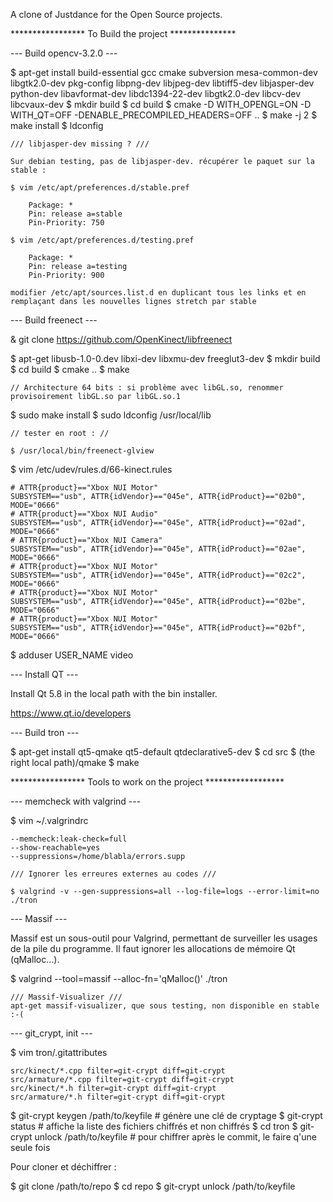 A clone of Justdance for the Open Source projects.

***************** To Build the project ***************

--- Build opencv-3.2.0 ---

$ apt-get install build-essential gcc cmake subversion mesa-common-dev libgtk2.0-dev pkg-config libpng-dev libjpeg-dev libtiff5-dev libjasper-dev python-dev libavformat-dev libdc1394-22-dev libgtk2.0-dev libcv-dev libcvaux-dev
$ mkdir build
$ cd build
$ cmake -D WITH_OPENGL=ON -D WITH_QT=OFF -DENABLE_PRECOMPILED_HEADERS=OFF ..
$ make -j 2
$ make install
$ ldconfig

    /// libjasper-dev missing ? ///

    Sur debian testing, pas de libjasper-dev. récupérer le paquet sur la stable :

    $ vim /etc/apt/preferences.d/stable.pref

        Package: *
        Pin: release a=stable
        Pin-Priority: 750

    $ vim /etc/apt/preferences.d/testing.pref

        Package: *
        Pin: release a=testing
        Pin-Priority: 900

    modifier /etc/apt/sources.list.d en duplicant tous les links et en remplaçant dans les nouvelles lignes stretch par stable

--- Build freenect ---

& git clone https://github.com/OpenKinect/libfreenect

$ apt-get libusb-1.0-0.dev libxi-dev libxmu-dev freeglut3-dev
$ mkdir build
$ cd build
$ cmake ..
$ make

    // Architecture 64 bits : si problème avec libGL.so, renommer provisoirement libGL.so par libGL.so.1

$ sudo make install
$ sudo ldconfig /usr/local/lib

    // tester en root : //

    $ /usr/local/bin/freenect-glview

$ vim /etc/udev/rules.d/66-kinect.rules

    # ATTR{product}=="Xbox NUI Motor"
    SUBSYSTEM=="usb", ATTR{idVendor}=="045e", ATTR{idProduct}=="02b0", MODE="0666"
    # ATTR{product}=="Xbox NUI Audio"
    SUBSYSTEM=="usb", ATTR{idVendor}=="045e", ATTR{idProduct}=="02ad", MODE="0666"
    # ATTR{product}=="Xbox NUI Camera"
    SUBSYSTEM=="usb", ATTR{idVendor}=="045e", ATTR{idProduct}=="02ae", MODE="0666"
    # ATTR{product}=="Xbox NUI Motor"
    SUBSYSTEM=="usb", ATTR{idVendor}=="045e", ATTR{idProduct}=="02c2", MODE="0666"
    # ATTR{product}=="Xbox NUI Motor"
    SUBSYSTEM=="usb", ATTR{idVendor}=="045e", ATTR{idProduct}=="02be", MODE="0666"
    # ATTR{product}=="Xbox NUI Motor"
    SUBSYSTEM=="usb", ATTR{idVendor}=="045e", ATTR{idProduct}=="02bf", MODE="0666"

$ adduser USER_NAME video

--- Install QT ---

Install Qt 5.8 in the local path with the bin installer.

https://www.qt.io/developers

--- Build tron ---

$ apt-get install qt5-qmake qt5-default qtdeclarative5-dev
$ cd src
$ (the right local path)/qmake
$ make

***************** Tools to work on the project ******************

--- memcheck with valgrind ---

$ vim ~/.valgrindrc

    --memcheck:leak-check=full
    --show-reachable=yes
    --suppressions=/home/blabla/errors.supp

    /// Ignorer les erreures externes au codes ///

    $ valgrind -v --gen-suppressions=all --log-file=logs --error-limit=no ./tron

--- Massif ---

Massif est un sous-outil pour Valgrind, permettant de surveiller les usages de la pile du programme.
Il faut ignorer les allocations de mémoire Qt (qMalloc…).

$ valgrind --tool=massif --alloc-fn='qMalloc()' ./tron

    /// Massif-Visualizer ///
    apt-get massif-visualizer, que sous testing, non disponible en stable :-(

--- git_crypt, init ---

$ vim tron/.gitattributes

    src/kinect/*.cpp filter=git-crypt diff=git-crypt
    src/armature/*.cpp filter=git-crypt diff=git-crypt
    src/kinect/*.h filter=git-crypt diff=git-crypt
    src/armature/*.h filter=git-crypt diff=git-crypt

$ git-crypt keygen /path/to/keyfile # génère une clé de cryptage
$ git-crypt status # affiche la liste des fichiers chiffrés et non chiffrés
$ cd tron
$ git-crypt unlock /path/to/keyfile # pour chiffrer après le commit, le faire q'une seule fois

Pour cloner et déchiffrer :

$ git clone /path/to/repo
$ cd repo
$ git-crypt unlock /path/to/keyfile
